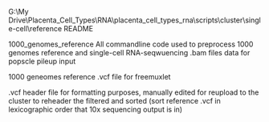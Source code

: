 G:\My Drive\Placenta_Cell_Types\RNA\placenta_cell_types_rna\scripts\cluster\single-cell\reference
README

1000_genomes_reference
All commandline code used to preprocess 1000 genomes reference and single-cell RNA-seqwuencing .bam files data for popscle pileup input

1000 geneomes reference .vcf file for freemuxlet

.vcf header file for formatting purposes, manually edited for reupload to the cluster to reheader the filtered and sorted (sort reference .vcf in lexicographic order that 10x sequencing output is in)


